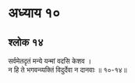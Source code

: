 # अध्याय १०

## श्लोक १४

सर्वमेतदृतं मन्ये यन्मां वदसि केशव ।<br>न हि ते भगवन्व्यक्तिं विदुर्देवा न दानवाः ॥ १०-१४॥<br><br>


